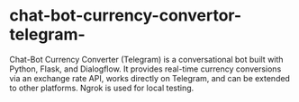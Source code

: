 # chat-bot-currency-convertor-telegram-
Chat-Bot Currency Converter (Telegram) is a conversational bot built with Python, Flask, and Dialogflow. It provides real-time currency conversions via an exchange rate API, works directly on Telegram, and can be extended to other platforms. Ngrok is used for local testing.

